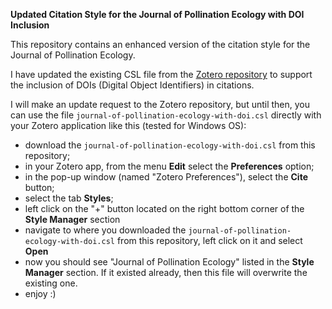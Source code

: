 **Updated Citation Style for the Journal of Pollination Ecology with DOI Inclusion**

This repository contains an enhanced version of the citation style for the Journal of Pollination Ecology.

I have updated the existing CSL file from the [Zotero repository][1] to support the inclusion of DOIs (Digital Object Identifiers) in citations.

I will make an update request to the Zotero repository, but until then, you can use the file `journal-of-pollination-ecology-with-doi.csl` directly with your Zotero application like this (tested for Windows OS):

- download the `journal-of-pollination-ecology-with-doi.csl` from this repository;
- in your Zotero app, from the menu **Edit** select the **Preferences** option;
- in the pop-up window (named "Zotero Preferences"), select the **Cite** button;
- select the tab **Styles**;
- left click on the "+" button located on the right bottom corner of the **Style Manager** section
- navigate to where you downloaded the `journal-of-pollination-ecology-with-doi.csl` from this repository, left click on it and select **Open**
- now you should see "Journal of Pollination Ecology" listed in the **Style Manager** section. If it existed already, then this file will overwrite the existing one.
- enjoy :)

[1]: https://www.zotero.org/styles/journal-of-pollination-ecology
